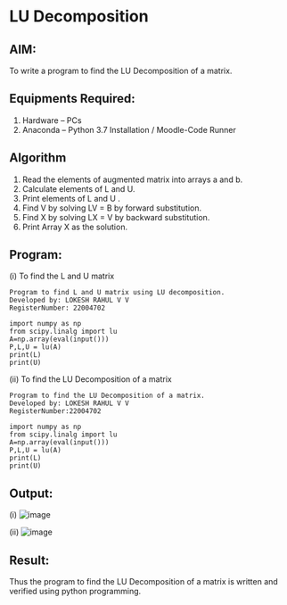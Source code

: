 # LU Decomposition 

## AIM:
To write a program to find the LU Decomposition of a matrix.

## Equipments Required:
1. Hardware – PCs
2. Anaconda – Python 3.7 Installation / Moodle-Code Runner

## Algorithm
1. Read the elements of augmented matrix into arrays a and b.
2. Calculate elements of L and U.
3. Print elements of L and U .
4. Find V by solving LV = B by forward substitution.
5. Find X by solving LX = V by backward substitution.
6. Print Array X as the solution.

## Program:
(i) To find the L and U matrix
```
Program to find L and U matrix using LU decomposition.
Developed by: LOKESH RAHUL V V
RegisterNumber: 22004702

import numpy as np
from scipy.linalg import lu
A=np.array(eval(input()))
P,L,U = lu(A)
print(L)
print(U)

```
(ii) To find the LU Decomposition of a matrix
```
Program to find the LU Decomposition of a matrix.
Developed by: LOKESH RAHUL V V 
RegisterNumber:22004702

import numpy as np
from scipy.linalg import lu
A=np.array(eval(input()))
P,L,U = lu(A)
print(L)
print(U)

```

## Output:
(i)
![image](https://user-images.githubusercontent.com/118423842/213168881-837900d0-fb31-4e12-bd46-c4e9cf74f9fb.png)

(ii)
![image](https://user-images.githubusercontent.com/118423842/213169075-4f785b33-15ca-4cb7-8968-dd0575e7601f.png)


## Result:
Thus the program to find the LU Decomposition of a matrix is written and verified using python programming.

